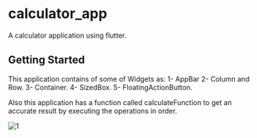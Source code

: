 # calculator_app

A calculator application using flutter.

## Getting Started

This application contains of some of Widgets as:
1- AppBar
2- Column and Row.
3- Container.
4- SizedBox.
5- FloatingActionButton.

Also this application has a function called calculateFunction to get an accurate result by executing the operations in order.

![1](https://github.com/Shrouk-Ashraf/calculator-app/assets/68174886/9d2a861e-9cf2-4c42-bda7-0279a348ee51)
